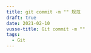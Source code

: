 ```yaml
---
title: git commit -m "" 规范 
draft: true
date: 2021-02-10
vusse-title: Git commit -m ""
tags:
  - Git
---
```

